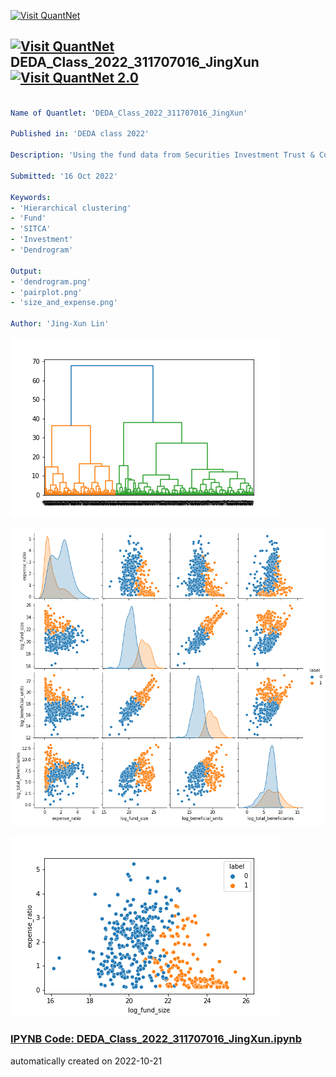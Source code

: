 [<img src="https://github.com/QuantLet/Styleguide-and-FAQ/blob/master/pictures/banner.png" width="888" alt="Visit QuantNet">](http://quantlet.de/)

## [<img src="https://github.com/QuantLet/Styleguide-and-FAQ/blob/master/pictures/qloqo.png" alt="Visit QuantNet">](http://quantlet.de/) **DEDA_Class_2022_311707016_JingXun** [<img src="https://github.com/QuantLet/Styleguide-and-FAQ/blob/master/pictures/QN2.png" width="60" alt="Visit QuantNet 2.0">](http://quantlet.de/)

```yaml

Name of Quantlet: 'DEDA_Class_2022_311707016_JingXun'

Published in: 'DEDA class 2022'

Description: 'Using the fund data from Securities Investment Trust & Consulting Association of The R.O.C. to do the hierarchical clustering. Then observe the result of clustering for size and total expense ratio of the funds.'

Submitted: '16 Oct 2022'

Keywords:
- 'Hierarchical clustering'
- 'Fund'
- 'SITCA'
- 'Investment'
- 'Dendrogram'

Output:
- 'dendrogram.png'
- 'pairplot.png'
- 'size_and_expense.png'

Author: 'Jing-Xun Lin'
```

![Picture1](dendrogram.png)

![Picture2](pairplot.png)

![Picture3](size_and_expense.png)

### [IPYNB Code: DEDA_Class_2022_311707016_JingXun.ipynb](DEDA_Class_2022_311707016_JingXun.ipynb)


automatically created on 2022-10-21
